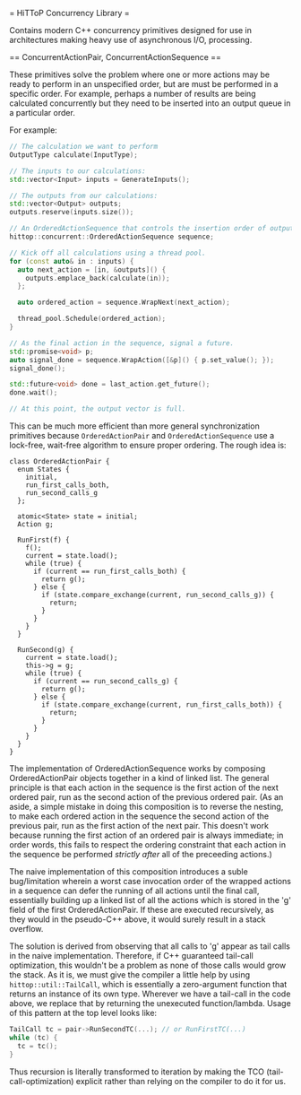 = HiTToP Concurrency Library =

Contains modern C++ concurrency primitives designed for use in architectures
making heavy use of asynchronous I/O, processing.

== ConcurrentActionPair, ConcurrentActionSequence ==

These primitives solve the problem where one or more actions may be ready to
perform in an unspecified order, but are must be performed in a specific order.
For example, perhaps a number of results are being calculated concurrently but
they need to be inserted into an output queue in a particular order.

For example:

```C++
// The calculation we want to perform
OutputType calculate(InputType);

// The inputs to our calculations:
std::vector<Input> inputs = GenerateInputs();

// The outputs from our calculations:
std::vector<Output> outputs;
outputs.reserve(inputs.size());

// An OrderedActionSequence that controls the insertion order of outputs.
hittop::concurrent::OrderedActionSequence sequence;

// Kick off all calculations using a thread pool.
for (const auto& in : inputs) {
  auto next_action = [in, &outputs]() {
    outputs.emplace_back(calculate(in));
  };

  auto ordered_action = sequence.WrapNext(next_action);

  thread_pool.Schedule(ordered_action);
}

// As the final action in the sequence, signal a future.
std::promise<void> p;
auto signal_done = sequence.WrapAction([&p]() { p.set_value(); });
signal_done();

std::future<void> done = last_action.get_future();
done.wait();

// At this point, the output vector is full.
```

This can be much more efficient than more general synchronization primitives
because `OrderedActionPair` and `OrderedActionSequence` use a lock-free,
wait-free algorithm to ensure proper ordering.  The rough idea is:

```
class OrderedActionPair {
  enum States {
    initial,
    run_first_calls_both,
    run_second_calls_g
  };

  atomic<State> state = initial;
  Action g;

  RunFirst(f) {
    f();
    current = state.load();
    while (true) {
      if (current == run_first_calls_both) {
        return g();
      } else {
        if (state.compare_exchange(current, run_second_calls_g)) {
          return;
        }
      }
    }
  }

  RunSecond(g) {
    current = state.load();
    this->g = g;
    while (true) {
      if (current == run_second_calls_g) {
        return g();
      } else {
        if (state.compare_exchange(current, run_first_calls_both)) {
          return;
        }
      }
    }
  }
}
```

The implementation of OrderedActionSequence works by composing OrderedActionPair
objects together in a kind of linked list.  The general principle is that each
action in the sequence is the first action of the next ordered pair, run as the
second action of the previous ordered pair.  (As an aside, a simple mistake
in doing this composition is to reverse the nesting, to make each ordered action
in the sequence the second action of the previous pair, run as the first action
of the next pair.  This doesn't work because running the first action of an
ordered pair is always immediate; in order words, this fails to respect the
ordering constraint that each action in the sequence be performed _strictly
after_ all of the preceeding actions.)

The naive implementation of this composition introduces a suble bug/limitation
wherein a worst case invocation order of the wrapped actions in a sequence
can defer the running of all actions until the final call, essentially building
up a linked list of all the actions which is stored in the 'g' field of the
first OrderedActionPair.  If these are executed recursively, as they would in
the pseudo-C++ above, it would surely result in a stack overflow.

The solution is derived from observing that all calls to 'g' appear as tail
calls in the naive implementation.  Therefore, if C++ guaranteed tail-call
optimization, this wouldn't be a problem as none of those calls would grow the
stack.  As it is, we must give the compiler a little help by using
`hittop::util::TailCall`, which is essentially a zero-argument function that
returns an instance of its own type.  Wherever we have a tail-call in the
code above, we replace that by returning the unexecuted function/lambda.  Usage
of this pattern at the top level looks like:

```C++
TailCall tc = pair->RunSecondTC(...); // or RunFirstTC(...)
while (tc) {
  tc = tc();
}
```

Thus recursion is literally transformed to iteration by making the TCO
(tail-call-optimization) explicit rather than relying on the compiler to do it
for us.
